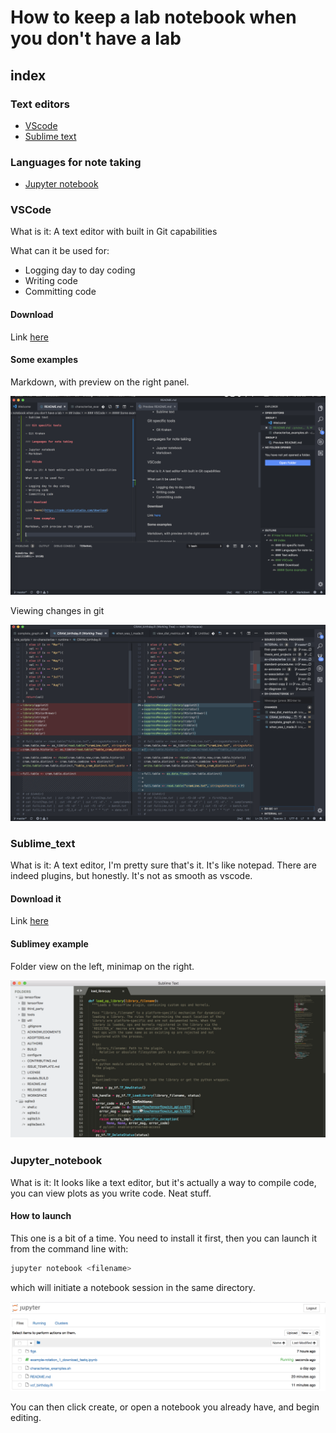 # How to keep a lab notebook when you don't have a lab

## index

### Text editors

- [VScode](###VScode)
- [Sublime text](###Sublime_text)

### Languages for note taking

- [Jupyter notebook](###Jupyter_notebook)

### VSCode

What is it: A text editor with built in Git capabilities

What can it be used for:

- Logging day to day coding
- Writing code
- Committing code

#### Download

Link [here](https://code.visualstudio.com/download)

#### Some examples

Markdown, with preview on the right panel.

![md](figs/md_view.png)

Viewing changes in git

![git](figs/changes.png)

### Sublime_text

What is it: A text editor, I'm pretty sure that's it. It's like notepad. There are indeed plugins, but honestly. It's not as smooth as vscode.

#### Download it

Link [here](https://www.sublimetext.com/3)

#### Sublimey example

Folder view on the left, minimap on the right.

![sublime](figs/sublime.png)

### Jupyter_notebook

What is it: It looks like a text editor, but it's actually a way to compile code, you can view plots as you write code. Neat stuff.

#### How to launch

This one is a bit of a time. You need to install it first, then you can launch it from the command line with:

``` bash
jupyter notebook <filename>
```

which will initiate a notebook session in the same directory.

![jupyter](figs/jupyter.png)

You can then click create, or open a notebook you already have, and begin editing.
